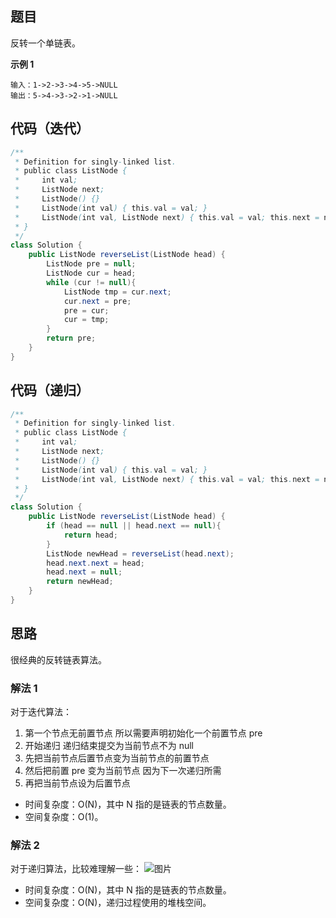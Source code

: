 ## 题目
反转一个单链表。

**示例 1**
```
输入：1->2->3->4->5->NULL
输出：5->4->3->2->1->NULL
```

## 代码（迭代）
```JAVA
/**
 * Definition for singly-linked list.
 * public class ListNode {
 *     int val;
 *     ListNode next;
 *     ListNode() {}
 *     ListNode(int val) { this.val = val; }
 *     ListNode(int val, ListNode next) { this.val = val; this.next = next; }
 * }
 */
class Solution {
    public ListNode reverseList(ListNode head) {
        ListNode pre = null;
        ListNode cur = head;
        while (cur != null){
            ListNode tmp = cur.next;
            cur.next = pre;
            pre = cur;
            cur = tmp;
        }
        return pre;
    }
}
```

## 代码（递归）
```JAVA
/**
 * Definition for singly-linked list.
 * public class ListNode {
 *     int val;
 *     ListNode next;
 *     ListNode() {}
 *     ListNode(int val) { this.val = val; }
 *     ListNode(int val, ListNode next) { this.val = val; this.next = next; }
 * }
 */
class Solution {
    public ListNode reverseList(ListNode head) {
        if (head == null || head.next == null){
            return head;
        }
        ListNode newHead = reverseList(head.next);
        head.next.next = head;
        head.next = null;
        return newHead;
    }
}
```

## 思路

很经典的反转链表算法。

### 解法 1
对于迭代算法：
1. 第一个节点无前置节点 所以需要声明初始化一个前置节点 pre
2. 开始递归 递归结束提交为当前节点不为 null
3. 先把当前节点后置节点变为当前节点的前置节点
4. 然后把前置 pre 变为当前节点 因为下一次递归所需
5. 再把当前节点设为后置节点

* 时间复杂度：O(N)，其中 N 指的是链表的节点数量。
* 空间复杂度：O(1)。

### 解法 2
对于递归算法，比较难理解一些：
![图片](./static/206.png)

* 时间复杂度：O(N)，其中 N 指的是链表的节点数量。
* 空间复杂度：O(N)，递归过程使用的堆栈空间。
